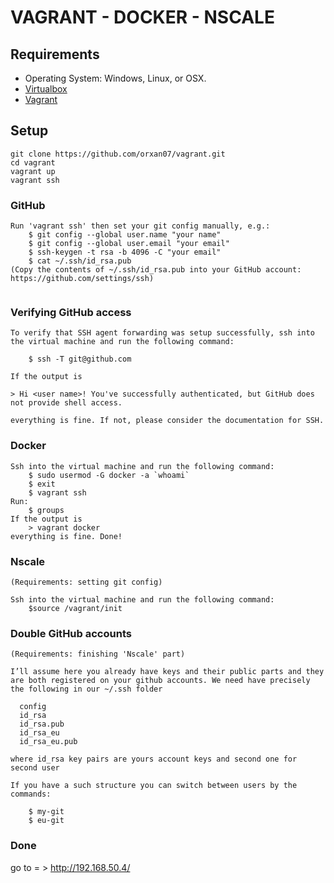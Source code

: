 VAGRANT - DOCKER - NSCALE
================================

## Requirements

- Operating System: Windows, Linux, or OSX.
- [Virtualbox][1]
- [Vagrant][2]

## Setup

```
git clone https://github.com/orxan07/vagrant.git
cd vagrant
vagrant up
vagrant ssh
```

### GitHub

```
Run 'vagrant ssh' then set your git config manually, e.g.:
    $ git config --global user.name "your name"
    $ git config --global user.email "your email"
    $ ssh-keygen -t rsa -b 4096 -C "your email"
    $ cat ~/.ssh/id_rsa.pub
(Copy the contents of ~/.ssh/id_rsa.pub into your GitHub account: https://github.com/settings/ssh)


```

### Verifying GitHub access

```
To verify that SSH agent forwarding was setup successfully, ssh into the virtual machine and run the following command:

    $ ssh -T git@github.com

If the output is

> Hi <user name>! You've successfully authenticated, but GitHub does not provide shell access.

everything is fine. If not, please consider the documentation for SSH.

```

### Docker

```
Ssh into the virtual machine and run the following command:
    $ sudo usermod -G docker -a `whoami`
    $ exit
    $ vagrant ssh
Run: 
    $ groups
If the output is 
    > vagrant docker
everything is fine. Done!

```

### Nscale

```
(Requirements: setting git config)

Ssh into the virtual machine and run the following command:
    $source /vagrant/init
```

### Double GitHub accounts

```
(Requirements: finishing 'Nscale' part)

I’ll assume here you already have keys and their public parts and they are both registered on your github accounts. We need have precisely the following in our ~/.ssh folder 

  config
  id_rsa
  id_rsa.pub
  id_rsa_eu
  id_rsa_eu.pub

where id_rsa key pairs are yours account keys and second one for second user

If you have a such structure you can switch between users by the commands:

    $ my-git
    $ eu-git

```

### Done

go to  = > http://192.168.50.4/

[1]: https://www.virtualbox.org
[2]: http://vagrantup.com/

